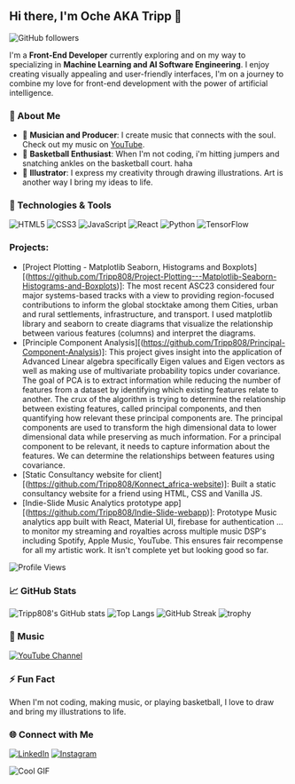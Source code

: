 ## Hi there, I'm Oche AKA Tripp 👋

![GitHub followers](https://img.shields.io/github/followers/Tripp808?style=social)

I'm a **Front-End Developer** currently exploring and on my way to specializing in **Machine Learning and AI Software Engineering**. I enjoy creating visually appealing and user-friendly interfaces, I'm on a journey to combine my love for front-end development with the power of artificial intelligence.

### 🌟 About Me
- 🎵 **Musician and Producer**: I create music that connects with the soul. Check out my music on [YouTube](https://www.youtube.com/channel/UCxSOEvKtcbEzrCMUft-_fGg).
- 🏀 **Basketball Enthusiast**: When I'm not coding, i'm hitting jumpers and snatching ankles on the basketball court. haha
- 🎨 **Illustrator**: I express my creativity through drawing illustrations. Art is another way I bring my ideas to life.

### 🚀 Technologies & Tools
![HTML5](https://img.shields.io/badge/-HTML5-E34F26?style=flat-square&logo=html5&logoColor=white)
![CSS3](https://img.shields.io/badge/-CSS3-1572B6?style=flat-square&logo=css3&logoColor=white)
![JavaScript](https://img.shields.io/badge/-JavaScript-F7DF1E?style=flat-square&logo=javascript&logoColor=black)
![React](https://img.shields.io/badge/-React-61DAFB?style=flat-square&logo=react&logoColor=black)
![Python](https://img.shields.io/badge/-Python-3776AB?style=flat-square&logo=python&logoColor=white)
![TensorFlow](https://img.shields.io/badge/-TensorFlow-FF6F00?style=flat-square&logo=tensorflow&logoColor=white)

### Projects:
- [Project Plotting - Matplotlib Seaborn, Histograms and Boxplots][(https://github.com/Tripp808/Project-Plotting---Matplotlib-Seaborn-Histograms-and-Boxplots)]: The most recent ASC23 considered four major systems-based tracks with a view to providing region-focused contributions to inform the global stocktake among them Cities, urban and rural settlements, infrastructure, and transport. I used matplotlib library and seaborn to create diagrams that visualize the relationship between various features (columns) and interpret the diagrams.
- [Principle Component Analysis][(https://github.com/Tripp808/Principal-Component-Analysis)]: This project gives insight into the application of Advanced Linear algebra specifically Eigen values and Eigen vectors as well as making use of multivariate probability topics under covariance. The goal of PCA is to extract information while reducing the number of features from a dataset by identifying which existing features relate to another. The crux of the algorithm is trying to determine the relationship between existing features, called principal components, and then quantifying how relevant these principal components are. The principal components are used to transform the high dimensional data to lower dimensional data while preserving as much information. For a principal component to be relevant, it needs to capture information about the features. We can determine the relationships between features using covariance.
-  [Static Consultancy website for client][(https://github.com/Tripp808/Konnect_africa-website)]: Built a static consultancy website for a friend using HTML, CSS and Vanilla JS.
-  [Indie-Slide Music Analytics prototype app][(https://github.com/Tripp808/Indie-Slide-webapp)]: Prototype Music analytics app built with React, Material UI, firebase for authentication ... to monitor my streaming and royalties across multiple music DSP's including Spotify, Apple Music, YouTube. This ensures fair recompense for all my artistic work. It isn't complete yet but looking good so far.

![Profile Views](https://komarev.com/ghpvc/?username=Tripp808&color=blue)
### 📈 GitHub Stats
![Tripp808's GitHub stats](https://github-readme-stats.vercel.app/api?username=Tripp808&show_icons=true&theme=radical)
![Top Langs](https://github-readme-stats.vercel.app/api/top-langs/?username=Tripp808&layout=compact&theme=radical)
![GitHub Streak](https://github-readme-streak-stats.herokuapp.com/?user=Tripp808&theme=radical)
![trophy](https://github-profile-trophy.vercel.app/?username=Tripp808&theme=onedark)

### 🎵 Music
[![YouTube Channel](https://img.shields.io/badge/-YouTube-FF0000?style=flat-square&logo=youtube&logoColor=white)](https://www.youtube.com/channel/UCxSOEvKtcbEzrCMUft-_fGg)

### ⚡ Fun Fact
When I'm not coding, making music, or playing basketball, I love to draw and bring my illustrations to life.

### 🌐 Connect with Me
[![LinkedIn](https://img.shields.io/badge/-LinkedIn-0077B5?style=flat-square&logo=linkedin&logoColor=white)](https://www.linkedin.com/in/yourusername/)
[![Instagram](https://img.shields.io/badge/-Instagram-E4405F?style=flat-square&logo=instagram&logoColor=white)](https://www.instagram.com/oc_tripp/)

![Cool GIF](https://media.giphy.com/media/v1.Y2lkPTc5MGI3NjExOTB3amd4NG5pZGJmbTZzand6dmRuaWhma3hjNmJxbGQ5ZmZ2OHhybyZlcD12MV9pbnRlcm5hbF9naWZfYnlfaWQmY3Q9Zw/Ze4BXdrjDjygM9Piq0/giphy.gif)


<!--
**Tripp808/Tripp808** is a ✨ _special_ ✨ repository because its `README.md` (this file) appears on your GitHub profile.

Here are some ideas to get you started:

- 🔭 I’m currently working on ...
- 🌱 I’m currently learning ...
- 👯 I’m looking to collaborate on ...
- 🤔 I’m looking for help with ...
- 💬 Ask me about ...
- 📫 How to reach me: ...
- 😄 Pronouns: ...
- ⚡ Fun fact: ...
-->

